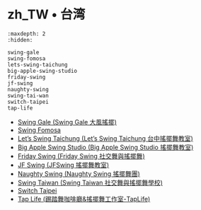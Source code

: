 # zh_TW • 台湾

```{toctree}
:maxdepth: 2
:hidden:

swing-gale
swing-fomosa
lets-swing-taichung
big-apple-swing-studio
friday-swing
jf-swing
naughty-swing
swing-tai-wan
switch-taipei
tap-life
```
- [Swing Gale (Swing Gale 大風搖擺)](swing-gale.md)
- [Swing Fomosa](swing-fomosa.md)
- [Let’s Swing Taichung (Let’s Swing Taichung 台中搖擺舞教室)](lets-swing-taichung.md)
- [Big Apple Swing Studio (Big Apple Swing Studio 搖擺舞教室)](big-apple-swing-studio.md)
- [Friday Swing (Friday Swing 社交舞與搖擺舞)](friday-swing.md)
- [JF Swing (JFSwing 搖擺舞教室)](jf-swing.md)
- [Naughty Swing (Naughty Swing 搖擺舞團)](naughty-swing.md)
- [Swing Taiwan (Swing Taiwan 社交舞與搖擺舞學校)](swing-tai-wan.md)
- [Switch Taipei](switch-taipei.md)
- [Tap Life (踢踏舞咖啡廳&搖擺舞工作室-TapLife)](tap-life.md)
